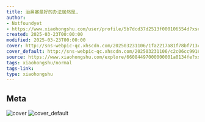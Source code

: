 ```yaml
---
title: 治鼻塞最好的办法居然是…
author:
- Notfoundyet
- https://www.xiaohongshu.com/user/profile/5b7dcd37d2513f000106554d?xsec_token=undefined
created: 2025-03-23T00:00:00
modified: 2025-03-23T00:00:00
cover: http://sns-webpic-qc.xhscdn.com/202503231106/1fa2217a81f78bf713c13bd8a2c67c4a/1040g2sg310vojobk6a004aid0o6jelad66pqrl0!nc_n_webp_prv_1
cover_default: http://sns-webpic-qc.xhscdn.com/202503231106/c2c06cc9916087667a1be72b3ede4b90/1040g2sg310vojobk6a004aid0o6jelad66pqrl0!nc_n_webp_mw_1
source: https://www.xiaohongshu.com/explore/66084497000000001a0134fe?xsec_token=ABjvoE4QFVXSQq1cOp_79lcZYjCGhfAgXe7Cv_kWthN44=
tags: xiaohongshu/normal
tags-link:
type: xiaohongshu
---
```


## Meta

![cover](http://sns-webpic-qc.xhscdn.com/202503231106/1fa2217a81f78bf713c13bd8a2c67c4a/1040g2sg310vojobk6a004aid0o6jelad66pqrl0!nc_n_webp_prv_1)
![cover_default](http://sns-webpic-qc.xhscdn.com/202503231106/c2c06cc9916087667a1be72b3ede4b90/1040g2sg310vojobk6a004aid0o6jelad66pqrl0!nc_n_webp_mw_1)
